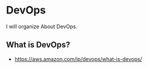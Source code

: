 # DevOps
I will organize About DevOps.

## What is DevOps?
- https://aws.amazon.com/jp/devops/what-is-devops/

